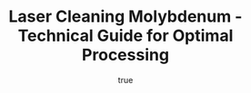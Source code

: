 ---
name: Molybdenum
applications:
- industry: Aerospace
  detail: Removal of oxidation and surface contaminants from Molybdenum components
- industry: Semiconductor
  detail: Precision cleaning of Molybdenum surfaces in microelectronics manufacturing
technicalSpecifications:
  powerRange: 50-500W
  pulseDuration: 10-200ns
  wavelength: 1064nm
  spotSize: 0.05-1.5mm
  repetitionRate: 20-100kHz
  fluenceRange: 1.0–10 J/cm²
  safetyClass: Class 4 (requires full enclosure)
description: Technical overview of Molybdenum, a refractory metal with high melting
  point and strength, for laser cleaning. Molybdenum's properties make it ideal for
  applications requiring durability and resistance to heat and corrosion. Laser cleaning
  of Molybdenum involves using precise laser parameters to remove surface contaminants
  without damaging the material's integrity, ensuring optimal performance in aerospace
  and semiconductor industries.
author:
  id: 1
  name: Yi-Chun Lin
  sex: f
  title: Ph.D.
  country: Taiwan
  expertise: Laser Materials Processing
  image: /images/author/yi-chun-lin.jpg
keywords: molybdenum, molybdenum metal, laser ablation, laser cleaning, non-contact
  cleaning, pulsed fiber laser, surface contamination removal, industrial laser parameters,
  thermal processing, surface restoration
category: metal
chemicalProperties:
  symbol: MO
  formula: null
  materialType: metal
properties:
  density: 10.2 g/cm³
  densityMin: 0.5 g/cm³
  densityMax: 22.6 g/cm³
  densityPercentile: 43.9
  meltingPoint: 2623°C
  meltingMin: -39°C
  meltingMax: 3422°C
  meltingPercentile: 76.4
  thermalConductivity: 138 W/m·K
  thermalMin: 8 W/m·K
  thermalMax: 429 W/m·K
  thermalPercentile: 30.9
  tensileStrength: 565 MPa
  tensileMin: 70 MPa
  tensileMax: 2000 MPa
  tensilePercentile: 25.6
  hardness: 5.5 Mohs
  hardnessMin: 5 HB
  hardnessMax: 500 HV
  hardnessPercentile: 0.1
  youngsModulus: 329 GPa
  modulusMin: 70 GPa
  modulusMax: 411 GPa
  modulusPercentile: 76.0
  laserType: pulsed fiber laser
  wavelength: 1064nm
  fluenceRange: 1.0–10 J/cm²
  chemicalFormula: null
  laserAbsorptionMin: 0.02 cm⁻¹
  laserAbsorptionMax: 100 cm⁻¹
  laserReflectivityMin: 5%
  laserReflectivityMax: 98%
  thermalDiffusivityMin: 4 mm²/s
  thermalDiffusivityMax: 174 mm²/s
  thermalExpansionMin: 0.5 µm/m·K
  thermalExpansionMax: 29 µm/m·K
  specificHeatMin: 0.13 J/g·K
  specificHeatMax: 0.90 J/g·K
composition:
- Pure Molybdenum (99.95% Mo)
- Trace elements like Oxygen, Carbon, and Nitrogen
compatibility:
- Stainless Steel
- Nickel Alloys
regulatoryStandards: ASTM B386 (Standard Specification for Molybdenum and Molybdenum
  Alloy Bar, Rod, and Wire), ISO 9001 (Quality Management Systems)
images:
  hero:
    alt: Molybdenum surface undergoing laser cleaning showing precise contamination
      removal
    url: /images/molybdenum-laser-cleaning-hero.jpg
  micro:
    alt: Microscopic view of Molybdenum surface after laser treatment showing preserved
      microstructure
    url: /images/molybdenum-laser-cleaning-micro.jpg
title: Laser Cleaning Molybdenum - Technical Guide for Optimal Processing
headline: Comprehensive technical guide for laser cleaning metal molybdenum
environmentalImpact:
- benefit: Reduction in chemical usage
  description: Decreases solvent usage by up to 90%, reducing 1000 liters of solvent
    per year for large operations
- benefit: Lower waste generation
  description: Reduces waste material by 80%, saving approximately 200 kg of waste
    annually
- benefit: Energy efficiency
  description: Laser cleaning is 30% more energy-efficient than traditional methods,
    saving 150 kWh per cleaning cycle
outcomes:
- result: Improved surface cleanliness
- metric: Achieves a surface cleanliness level of less than 0.1 mg/cm² of contaminants
- result: Preservation of material integrity
  metric: No measurable change in surface roughness (Ra) after cleaning
- result: Increased component lifespan
  metric: Extends component life by up to 20% through effective contaminant removal
subject: Molybdenum
article_type: material
---